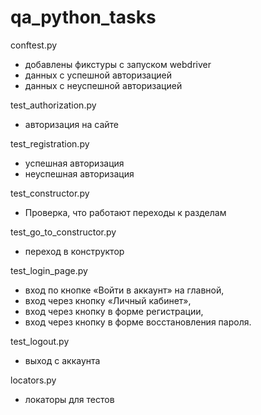 # qa_python_tasks

conftest.py 

- добавлены фикстуры с запуском webdriver 
- данных с успешной авторизацией
- данных с неуспешной авторизацией

test_authorization.py

- авторизация на сайте 

test_registration.py

- успешная авторизация
- неуспешная авторизация 

test_constructor.py

- Проверка, что работают переходы к разделам

test_go_to_constructor.py

- переход в конструктор

test_login_page.py

- вход по кнопке «Войти в аккаунт» на главной,
- вход через кнопку «Личный кабинет»,
- вход через кнопку в форме регистрации,
- вход через кнопку в форме восстановления пароля.

test_logout.py

- выход с аккаунта

locators.py

- локаторы для тестов